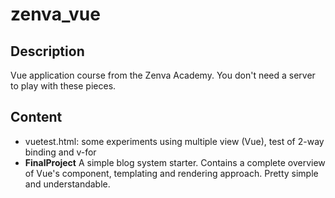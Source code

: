 # zenva_vue

## Description

Vue application course from the Zenva Academy. You don't need a server to play with these pieces.

## Content

- vuetest.html: some experiments using multiple view (Vue), test of 2-way binding and v-for
- __FinalProject__ A simple blog system starter. Contains a complete overview of Vue's component, templating and rendering approach. Pretty simple and understandable.
